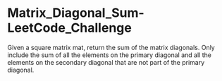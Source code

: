 # Matrix_Diagonal_Sum-LeetCode_Challenge
 Given a square matrix mat, return the sum of the matrix diagonals.  Only include the sum of all the elements on the primary diagonal and all the elements on the secondary diagonal that are not part of the primary diagonal.
